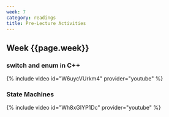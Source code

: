 ```yaml
---
week: 7
category: readings
title: Pre-Lecture Activities
---
```


## Week {{page.week}}

 ### switch and enum in C++

  {% include video id="W6uycVUrkm4" provider="youtube" %}

### State Machines

{% include video id="Wh8xGIYP1Dc" provider="youtube" %}


